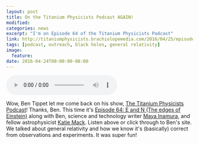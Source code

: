 ```yaml
---
layout: post
title: On the Titanium Physicists Podcast AGAIN!
modified:
categories: news
excerpt: "I'm on Episode 64 of the Titanium Physicists Podcast"
link: http://titaniumphysicists.brachiolopemedia.com/2016/04/25/episode-64-e-and-n-the-edges-of-einstein/
tags: [podcast, outreach, black holes, general relativity]
image:
  feature:
date: 2016-04-24T00:00:00-08:00
---
```


<audio src="http://traffic.libsyn.com/titaniumphysics/Ep_64_E_and_N_The_Edges_Of_Einstein.mp3" preload="auto" controls></audio>

Wow, Ben Tippet let me come back on his show,
[The Titanium Physicists Podcast](http://titaniumphysicists.brachiolopemedia.com/)!
Thanks, Ben. This time it's
[Episode 64: E and N (The edges of Einstein)](http://titaniumphysicists.brachiolopemedia.com/2016/04/25/episode-64-e-and-n-the-edges-of-einstein/)
along with Ben, science and technology writer
[Maya Inamura](https://mayainamura.contently.com/),
and fellow astrophysicist
[Katie Mack](http://www.astrokatie.com/).
Listen above or click through to Ben's site. We talked about
general relativity and how we know it's (basically) correct from
observations and experiments. It was super fun!
